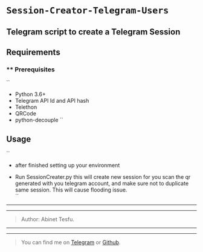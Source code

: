 # ```Session-Creator-Telegram-Users```

## Telegram script to create a Telegram Session
## Requirements
### ** Prerequisites

``
* Python 3.6+
* Telegram API Id and API hash
* Telethon
* QRCode
* python-decouple
``

## Usage

``
* after finished setting up your environment 

- Run  SessionCreater.py this will create new session for you scan the qr generated with you telegram account, and make sure not to duplicate same session. This will cause flooding issue.   
``

> 
-----------------------------------------
-----------------------------------------
> Author: Abinet Tesfu.

-----------------------------------------
-----------------------------------------

> You can find me on [Telegram](https://t.me/Abinet_tes) or [Github](github.com/Abinet508).